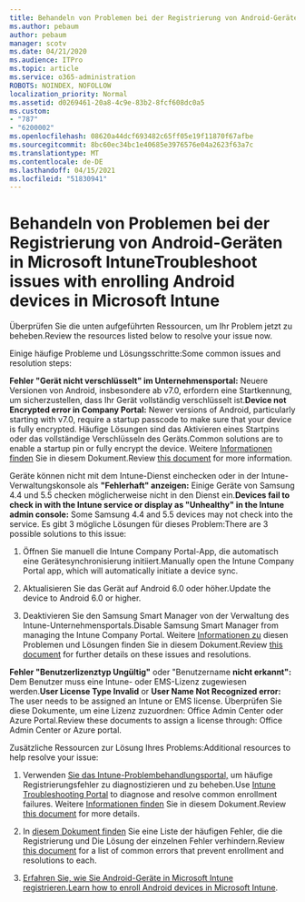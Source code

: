 ```yaml
---
title: Behandeln von Problemen bei der Registrierung von Android-Geräten in Microsoft Intune
ms.author: pebaum
author: pebaum
manager: scotv
ms.date: 04/21/2020
ms.audience: ITPro
ms.topic: article
ms.service: o365-administration
ROBOTS: NOINDEX, NOFOLLOW
localization_priority: Normal
ms.assetid: d0269461-20a8-4c9e-83b2-8fcf608dc0a5
ms.custom:
- "787"
- "6200002"
ms.openlocfilehash: 08620a44dcf693482c65ff05e19f11870f67afbe
ms.sourcegitcommit: 8bc60ec34bc1e40685e3976576e04a2623f63a7c
ms.translationtype: MT
ms.contentlocale: de-DE
ms.lasthandoff: 04/15/2021
ms.locfileid: "51830941"
---
```

# <a name="troubleshoot-issues-with-enrolling-android-devices-in-microsoft-intune"></a><span data-ttu-id="36f27-102">Behandeln von Problemen bei der Registrierung von Android-Geräten in Microsoft Intune</span><span class="sxs-lookup"><span data-stu-id="36f27-102">Troubleshoot issues with enrolling Android devices in Microsoft Intune</span></span>

<span data-ttu-id="36f27-103">Überprüfen Sie die unten aufgeführten Ressourcen, um Ihr Problem jetzt zu beheben.</span><span class="sxs-lookup"><span data-stu-id="36f27-103">Review the resources listed below to resolve your issue now.</span></span>
  
<span data-ttu-id="36f27-104">Einige häufige Probleme und Lösungsschritte:</span><span class="sxs-lookup"><span data-stu-id="36f27-104">Some common issues and resolution steps:</span></span>
  
 <span data-ttu-id="36f27-105">**Fehler "Gerät nicht verschlüsselt" im Unternehmensportal:** Neuere Versionen von Android, insbesondere ab v7.0, erfordern eine Startkennung, um sicherzustellen, dass Ihr Gerät vollständig verschlüsselt ist.</span><span class="sxs-lookup"><span data-stu-id="36f27-105">**Device not Encrypted error in Company Portal:** Newer versions of Android, particularly starting with v7.0, require a startup passcode to make sure that your device is fully encrypted.</span></span> <span data-ttu-id="36f27-106">Häufige Lösungen sind das Aktivieren eines Startpins oder das vollständige Verschlüsseln des Geräts.</span><span class="sxs-lookup"><span data-stu-id="36f27-106">Common solutions are to enable a startup pin or fully encrypt the device.</span></span> <span data-ttu-id="36f27-107">Weitere [Informationen finden](https://docs.microsoft.com/intune-user-help/your-device-appears-encrypted-but-cp-says-otherwise-android) Sie in diesem Dokument.</span><span class="sxs-lookup"><span data-stu-id="36f27-107">Review [this document](https://docs.microsoft.com/intune-user-help/your-device-appears-encrypted-but-cp-says-otherwise-android) for more information.</span></span>
  
 <span data-ttu-id="36f27-108">Geräte können nicht mit dem Intune-Dienst einchecken oder in der Intune-Verwaltungskonsole als **"Fehlerhaft" anzeigen:** Einige Geräte von Samsung 4.4 und 5.5 checken möglicherweise nicht in den Dienst ein.</span><span class="sxs-lookup"><span data-stu-id="36f27-108">**Devices fail to check in with the Intune service or display as "Unhealthy" in the Intune admin console:** Some Samsung 4.4 and 5.5 devices may not check into the service.</span></span> <span data-ttu-id="36f27-109">Es gibt 3 mögliche Lösungen für dieses Problem:</span><span class="sxs-lookup"><span data-stu-id="36f27-109">There are 3 possible solutions to this issue:</span></span>
  
1. <span data-ttu-id="36f27-110">Öffnen Sie manuell die Intune Company Portal-App, die automatisch eine Gerätesynchronisierung initiiert.</span><span class="sxs-lookup"><span data-stu-id="36f27-110">Manually open the Intune Company Portal app, which will automatically initiate a device sync.</span></span>

2. <span data-ttu-id="36f27-111">Aktualisieren Sie das Gerät auf Android 6.0 oder höher.</span><span class="sxs-lookup"><span data-stu-id="36f27-111">Update the device to Android 6.0 or higher.</span></span>

3. <span data-ttu-id="36f27-112">Deaktivieren Sie den Samsung Smart Manager von der Verwaltung des Intune-Unternehmensportals.</span><span class="sxs-lookup"><span data-stu-id="36f27-112">Disable Samsung Smart Manager from managing the Intune Company Portal.</span></span> <span data-ttu-id="36f27-113">Weitere [Informationen zu](https://docs.microsoft.com/troubleshoot/mem/intune/troubleshoot-device-enrollment-in-intune#devices-fail-to-check-in-with-the-intune-service-and-display-as-unhealthy-in-the-intune-admin-console) diesen Problemen und Lösungen finden Sie in diesem Dokument.</span><span class="sxs-lookup"><span data-stu-id="36f27-113">Review [this document](https://docs.microsoft.com/troubleshoot/mem/intune/troubleshoot-device-enrollment-in-intune#devices-fail-to-check-in-with-the-intune-service-and-display-as-unhealthy-in-the-intune-admin-console) for further details on these issues and resolutions.</span></span>

 <span data-ttu-id="36f27-114">**Fehler "Benutzerlizenztyp Ungültig"** oder "Benutzername **nicht erkannt":** Dem Benutzer muss eine Intune- oder EMS-Lizenz zugewiesen werden.</span><span class="sxs-lookup"><span data-stu-id="36f27-114">**User License Type Invalid** or **User Name Not Recognized error:** The user needs to be assigned an Intune or EMS license.</span></span> <span data-ttu-id="36f27-115">Überprüfen Sie diese Dokumente, um eine Lizenz zuzuordnen: Office Admin Center oder Azure Portal.</span><span class="sxs-lookup"><span data-stu-id="36f27-115">Review these documents to assign a license through: Office Admin Center or Azure portal.</span></span>
  
<span data-ttu-id="36f27-116">Zusätzliche Ressourcen zur Lösung Ihres Problems:</span><span class="sxs-lookup"><span data-stu-id="36f27-116">Additional resources to help resolve your issue:</span></span>
  
1. <span data-ttu-id="36f27-117">Verwenden [Sie das Intune-Problembehandlungsportal,](https://devicemanagement.microsoft.com/#blade/Microsoft_Intune_DeviceSettings/TroubleshootBlade) um häufige Registrierungsfehler zu diagnostizieren und zu beheben.</span><span class="sxs-lookup"><span data-stu-id="36f27-117">Use [Intune Troubleshooting Portal](https://devicemanagement.microsoft.com/#blade/Microsoft_Intune_DeviceSettings/TroubleshootBlade) to diagnose and resolve common enrollment failures.</span></span> <span data-ttu-id="36f27-118">Weitere [Informationen finden](https://docs.microsoft.com/intune/help-desk-operators) Sie in diesem Dokument.</span><span class="sxs-lookup"><span data-stu-id="36f27-118">Review [this document](https://docs.microsoft.com/intune/help-desk-operators) for more details.</span></span>

2. <span data-ttu-id="36f27-119">In [diesem Dokument finden](https://docs.microsoft.com/troubleshoot/mem/intune/troubleshoot-device-enrollment-in-intune) Sie eine Liste der häufigen Fehler, die die Registrierung und Die Lösung der einzelnen Fehler verhindern.</span><span class="sxs-lookup"><span data-stu-id="36f27-119">Review [this document](https://docs.microsoft.com/troubleshoot/mem/intune/troubleshoot-device-enrollment-in-intune) for a list of common errors that prevent enrollment and resolutions to each.</span></span>

3. <span data-ttu-id="36f27-120">[Erfahren Sie, wie Sie Android-Geräte in Microsoft Intune registrieren.](https://docs.microsoft.com/intune/android-enroll)</span><span class="sxs-lookup"><span data-stu-id="36f27-120">[Learn how to enroll Android devices in Microsoft Intune](https://docs.microsoft.com/intune/android-enroll).</span></span>
